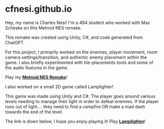 # cfnesi.github.io

Hey, my name is Charles Nesi! 
I'm a 494 student who worked with Max Scheske on this Metroid NES remake.

This remake was created using Unity, C#, and code generated from ChatGPT.

For this project, I primarily worked on the enemies, player movement, room camera settings/transition, and authentic enemy placement within the game.
I also briefly experimented with tile-placements tools and some of the audio features in the game.

Play my **[Metroid NES Remake](https://sirchuckofthechuckles.itch.io/metroid-nes-remake)**!


I also worked on a small 2D game called Lamplighter!

This game was made using Unity and C#. The player goes around various levels needing to manage their light in order to defeat enemies.
If the player runs out of light.... they need to find a campfire OR make a mad dash towards the end of the level.

The link is down below, I hope you enjoy playing it!
Play **[Lamplighter](https://sirchuckofthechuckles.itch.io/lamplighter)**!

